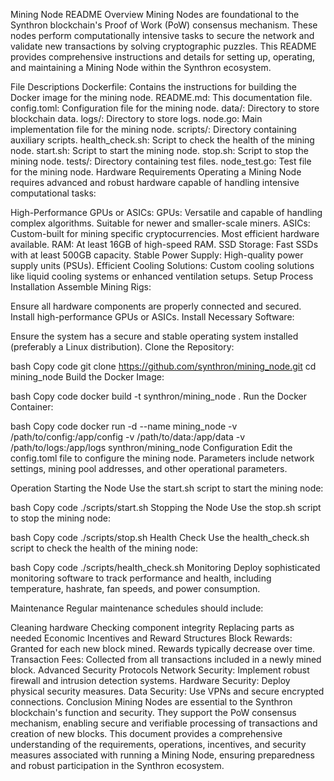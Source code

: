 Mining Node README
Overview
Mining Nodes are foundational to the Synthron blockchain's Proof of Work (PoW) consensus mechanism. These nodes perform computationally intensive tasks to secure the network and validate new transactions by solving cryptographic puzzles. This README provides comprehensive instructions and details for setting up, operating, and maintaining a Mining Node within the Synthron ecosystem.

File Descriptions
Dockerfile: Contains the instructions for building the Docker image for the mining node.
README.md: This documentation file.
config.toml: Configuration file for the mining node.
data/: Directory to store blockchain data.
logs/: Directory to store logs.
node.go: Main implementation file for the mining node.
scripts/: Directory containing auxiliary scripts.
health_check.sh: Script to check the health of the mining node.
start.sh: Script to start the mining node.
stop.sh: Script to stop the mining node.
tests/: Directory containing test files.
node_test.go: Test file for the mining node.
Hardware Requirements
Operating a Mining Node requires advanced and robust hardware capable of handling intensive computational tasks:

High-Performance GPUs or ASICs:
GPUs: Versatile and capable of handling complex algorithms. Suitable for newer and smaller-scale miners.
ASICs: Custom-built for mining specific cryptocurrencies. Most efficient hardware available.
RAM: At least 16GB of high-speed RAM.
SSD Storage: Fast SSDs with at least 500GB capacity.
Stable Power Supply: High-quality power supply units (PSUs).
Efficient Cooling Solutions: Custom cooling solutions like liquid cooling systems or enhanced ventilation setups.
Setup Process
Installation
Assemble Mining Rigs:

Ensure all hardware components are properly connected and secured.
Install high-performance GPUs or ASICs.
Install Necessary Software:

Ensure the system has a secure and stable operating system installed (preferably a Linux distribution).
Clone the Repository:

bash
Copy code
git clone https://github.com/synthron/mining_node.git
cd mining_node
Build the Docker Image:

bash
Copy code
docker build -t synthron/mining_node .
Run the Docker Container:

bash
Copy code
docker run -d --name mining_node -v /path/to/config:/app/config -v /path/to/data:/app/data -v /path/to/logs:/app/logs synthron/mining_node
Configuration
Edit the config.toml file to configure the mining node. Parameters include network settings, mining pool addresses, and other operational parameters.

Operation
Starting the Node
Use the start.sh script to start the mining node:

bash
Copy code
./scripts/start.sh
Stopping the Node
Use the stop.sh script to stop the mining node:

bash
Copy code
./scripts/stop.sh
Health Check
Use the health_check.sh script to check the health of the mining node:

bash
Copy code
./scripts/health_check.sh
Monitoring
Deploy sophisticated monitoring software to track performance and health, including temperature, hashrate, fan speeds, and power consumption.

Maintenance
Regular maintenance schedules should include:

Cleaning hardware
Checking component integrity
Replacing parts as needed
Economic Incentives and Reward Structures
Block Rewards: Granted for each new block mined. Rewards typically decrease over time.
Transaction Fees: Collected from all transactions included in a newly mined block.
Advanced Security Protocols
Network Security: Implement robust firewall and intrusion detection systems.
Hardware Security: Deploy physical security measures.
Data Security: Use VPNs and secure encrypted connections.
Conclusion
Mining Nodes are essential to the Synthron blockchain's function and security. They support the PoW consensus mechanism, enabling secure and verifiable processing of transactions and creation of new blocks. This document provides a comprehensive understanding of the requirements, operations, incentives, and security measures associated with running a Mining Node, ensuring preparedness and robust participation in the Synthron ecosystem.